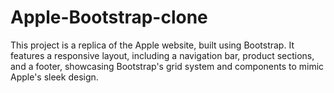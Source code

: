 # Apple-Bootstrap-clone
This project is a replica of the Apple website, built using Bootstrap. It features a responsive layout, including a navigation bar, product sections, and a footer, showcasing Bootstrap's grid system and components to mimic Apple's sleek design.
